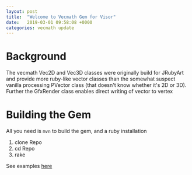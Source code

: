 ```yaml
---
layout: post
title:  "Welcome to Vecmath Gem for Visor"
date:   2019-03-01 09:58:08 +0000
categories: vecmath update
---
```

# Background

The vecmath Vec2D and Vec3D classes were originally build for JRubyArt and provide more ruby-like vector classes than the somewhat suspect vanilla processing PVector class (that doesn't know whether it's 2D or 3D). Further the GfxRender class enables direct writing of vector to vertex

# Building the Gem

All you need is `mvn` to build the gem, and a ruby installation

1. clone Repo
2. cd Repo
3. rake

See examples [here](https://github.com/ruby-processing/vecmath/tree/master/samples)
